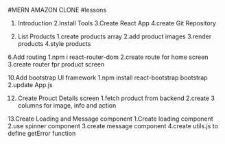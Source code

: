 #MERN AMAZON CLONE
#lessons

1. Introduction
   2.Install Tools
   3.Create React App
   4.create Git Repository

2. List Products
   1.create products array
   2.add product images
   3.render products
   4.style products

6.Add routing
1.npm i react-router-dom
2.create route for home screen
3.create router fpr product screen

10.Add bootstrap UI framework
1.npm install react-bootstrap bootstrap
2.update App.js

12. Create Prouct Details screen
    1.fetch product from backend
    2.create 3 columns for image, info and action

13.Create Loading and Message component
1.Create loading component
2.use spinner component
3.create message component
4.create utils.js to define getError function
